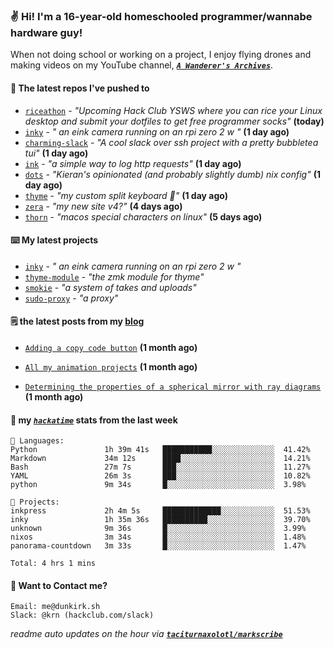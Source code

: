 ### ✌️ Hi! I'm a 16-year-old homeschooled programmer/wannabe hardware guy!

When not doing school or working on a project, I enjoy flying drones and making videos on my YouTube channel, [**_`A Wanderer's Archives`_**](https://youtube.com/@wanderer.archives).

#### 👷 The latest repos I've pushed to

- [`riceathon`](https://github.com/hackclub/riceathon) - _"Upcoming Hack Club YSWS where you can rice your Linux desktop and submit your dotfiles to get free programmer socks"_ **(today)**
- [`inky`](https://github.com/taciturnaxolotl/inky) - _" an eink camera running on an rpi zero 2 w "_ **(1 day ago)**
- [`charming-slack`](https://github.com/taciturnaxolotl/charming-slack) - _"A cool slack over ssh project with a pretty bubbletea tui"_ **(1 day ago)**
- [`ink`](https://github.com/taciturnaxolotl/ink) - _"a simple way to log http requests"_ **(1 day ago)**
- [`dots`](https://github.com/taciturnaxolotl/dots) - _"Kieran's opinionated (and probably slightly dumb) nix config"_ **(1 day ago)**
- [`thyme`](https://github.com/taciturnaxolotl/thyme) - _"my custom split keyboard 🫶"_ **(1 day ago)**
- [`zera`](https://github.com/taciturnaxolotl/zera) - _"my new site v4?"_ **(4 days ago)**
- [`thorn`](https://github.com/taciturnaxolotl/thorn) - _"macos special characters on linux"_ **(5 days ago)**

#### ⌨️ My latest projects

- [`inky`](https://github.com/taciturnaxolotl/inky) - _" an eink camera running on an rpi zero 2 w "_
- [`thyme-module`](https://github.com/taciturnaxolotl/thyme-module) - _"the zmk module for thyme"_
- [`smokie`](https://github.com/taciturnaxolotl/smokie) - _"a system of takes and uploads"_
- [`sudo-proxy`](https://github.com/taciturnaxolotl/sudo-proxy) - _"a proxy"_

#### 🗒️ the latest posts from my [blog](https://dunkirk.sh)

- [`Adding a copy code button`](https://dunkirk.sh/blog/adding-a-copy-button/) **(1 month ago)**

- [`All my animation projects`](https://dunkirk.sh/blog/my-animations/) **(1 month ago)**

- [`Determining the properties of a spherical mirror with ray diagrams`](https://dunkirk.sh/blog/spherical-ray-diagrams/) **(1 month ago)**



#### 📡 my [_`hackatime`_](https://waka.hackclub.com) stats from the last week

```text
💾 Languages:
Python               1h 39m 41s   ███████████░░░░░░░░░░░░░░  41.42%
Markdown             34m 12s      ████░░░░░░░░░░░░░░░░░░░░░  14.21%
Bash                 27m 7s       ███░░░░░░░░░░░░░░░░░░░░░░  11.27%
YAML                 26m 3s       ███░░░░░░░░░░░░░░░░░░░░░░  10.82%
python               9m 34s       █░░░░░░░░░░░░░░░░░░░░░░░░  3.98%

💼 Projects:
inkpress             2h 4m 5s     █████████████░░░░░░░░░░░░  51.53%
inky                 1h 35m 36s   ██████████░░░░░░░░░░░░░░░  39.70%
unknown              9m 36s       █░░░░░░░░░░░░░░░░░░░░░░░░  3.99%
nixos                3m 34s       █░░░░░░░░░░░░░░░░░░░░░░░░  1.48%
panorama-countdown   3m 33s       █░░░░░░░░░░░░░░░░░░░░░░░░  1.47%

Total: 4 hrs 1 mins
```

#### 📮 Want to Contact me?

```text
Email: me@dunkirk.sh
Slack: @krn (hackclub.com/slack)
```

_readme auto updates on the hour via [**`taciturnaxolotl/markscribe`**](https://github.com/taciturnaxolotl/markscribe)_

